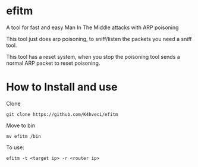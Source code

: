 # efitm
 A tool for fast and easy Man In The Middle attacks with ARP poisoning

 This tool just does arp poisoning, to sniff/listen the packets you need a sniff tool.

 This tool has a reset system, when you stop the poisoning tool sends a normal ARP packet to reset poisoning.


 # How to Install and use
 Clone
 ```
 git clone https://github.com/K4hveci/efitm
 ```
 Move to bin
 ```
 mv efitm /bin
 ```
 To use:
 ```
 efitm -t <target ip> -r <router ip>
 ```
